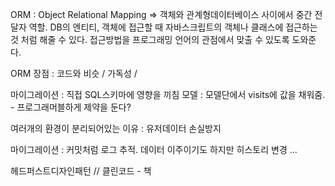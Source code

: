 ORM : Object Relational Mapping => 객체와 관계형데이터베이스 사이에서 중간 전달자 역할.
    DB의 엔티티, 객체에 접근할 때 자바스크립트의 객체나 클래스에 접근하는 것 처럼 해줄 수 있다.
    접근방법을 프로그래밍 언어의 관점에서 맞출 수 있도록 도와준다.

ORM 장점 : 코드와 비슷 / 가독성 /  


마이그레이션 : 직접 SQL스키마에 영향을 끼침
모델 : 모델단에서 visits에 값을 채워줌. - 프로그래머블하게 제약을 둔다?


여러개의 환경이 분리되어있는 이유 : 유저데이터 손실방지

마이그레이션 : 커밋처럼 로그 추적. 데이터 이주이기도 하지만 히스토리 변경 ...



헤드퍼스트디자인패턴 // 클린코드 - 책




